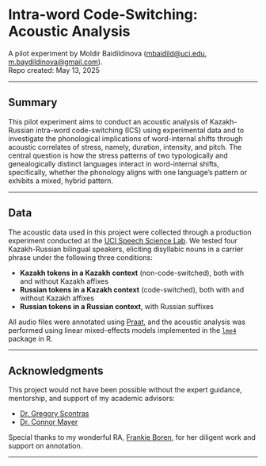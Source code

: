 
# Intra-word Code-Switching: Acoustic Analysis

A pilot experiment by Moldir Baidildinova (mbaidild@uci.edu, m.baydildinova@gmail.com).  
Repo created: May 13, 2025

---

## Summary

This pilot experiment aims to conduct an acoustic analysis of Kazakh-Russian intra-word code-switching (ICS) using experimental data and to investigate the phonological implications of word-internal shifts through acoustic correlates of stress, namely, duration, intensity, and pitch. The central question is how the stress patterns of two typologically and genealogically distinct languages interact in word-internal shifts, specifically, whether the phonology aligns with one language’s pattern or exhibits a mixed, hybrid pattern.

---

## Data

The acoustic data used in this project were collected through a production experiment conducted at the [UCI Speech Science Lab](https://www.langsci.uci.edu/undergrad/courses.php). We tested four Kazakh-Russian bilingual speakers, eliciting disyllabic nouns in a carrier phrase under the following three conditions:

- **Kazakh tokens in a Kazakh context** (non-code-switched), both with and without Kazakh affixes  
- **Russian tokens in a Kazakh context** (code-switched), both with and without Kazakh affixes  
- **Russian tokens in a Russian context**, with Russian suffixes

All audio files were annotated using [Praat](https://www.fon.hum.uva.nl/praat/), and the acoustic analysis was performed using linear mixed-effects models implemented in the [`lme4`](https://cran.r-project.org/package=lme4) package in R.

---

## Acknowledgments

This project would not have been possible without the expert guidance, mentorship, and support of my academic advisors:  
- [Dr. Gregory Scontras](https://www.langsci.uci.edu/scontras/)  
- [Dr. Connor Mayer](https://sites.socsci.uci.edu/~cjmayer/)

Special thanks to my wonderful RA, [Frankie Boren](https://www.linkedin.com/in/frankieboren), for her diligent work and support on annotation.

---


